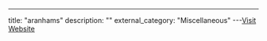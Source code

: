 ---
title: "aranhams"
description: ""
external_category: "Miscellaneous"
---[Visit Website](https://github.com/aranhams)

